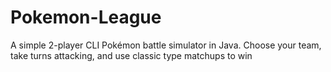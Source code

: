 # Pokemon-League
A simple 2-player CLI Pokémon battle simulator in Java. Choose your team, take turns attacking, and use classic type matchups to win

